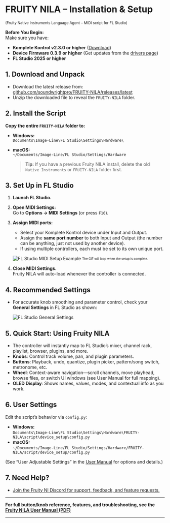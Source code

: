 # FRUITY NILA – Installation & Setup
<sup>(Fruity Native Instruments Language Agent – MIDI script for FL Studio)</sup>

**Before You Begin:**  
Make sure you have:
- **Komplete Kontrol v2.3.0 or higher** ([Download](https://www.native-instruments.com/en/products/komplete/bundles/komplete-kontrol/))
- **Device Firmware 0.3.9 or higher** (Get updates from the [drivers page](https://www.native-instruments.com/en/support/downloads/drivers-other-files/))
- **FL Studio 2025 or higher**

## 1. Download and Unpack

- Download the latest release from:  
  [github.com/soundwrightpro/FRUITY-NILA/releases/latest](https://github.com/soundwrightpro/FRUITY-NILA/releases/latest)
- Unzip the downloaded file to reveal the `FRUITY-NILA` folder.

## 2. Install the Script

**Copy the entire `FRUITY-NILA` folder to:**

- **Windows:**  
  `Documents\Image-Line\FL Studio\Settings\Hardware\`

- **macOS:**  
  `~/Documents/Image-Line/FL Studio/Settings/Hardware`

  > **Tip:** If you have a previous Fruity NILA install, delete the old `Native Instruments` or `FRUITY-NILA` folder first.

## 3. Set Up in FL Studio

1. **Launch FL Studio.**
2. **Open MIDI Settings:**  
   Go to **Options → MIDI Settings** (or press `F10`).
3. **Assign MIDI ports:**  
   - Select your Komplete Kontrol device under Input and Output.
   - Assign the **same port number** to both Input and Output (the number can be anything, just not used by another device).
   - If using multiple controllers, each must be set to its own unique port.

    ![FL Studio MIDI Setup Example](install_Fruity_NILA.gif)
    <sub><sup>The GIF will loop when the setup is complete.</sup></sub>

4. **Close MIDI Settings.**  
   Fruity NILA will auto-load whenever the controller is connected.

## 4. Recommended Settings

- For accurate knob smoothing and parameter control, check your **General Settings** in FL Studio as shown:

    ![FL Studio General Settings](General_Settings.jpg)

## 5. Quick Start: Using Fruity NILA

- The controller will instantly map to FL Studio’s mixer, channel rack, playlist, browser, plugins, and more.
- **Knobs**: Control track volume, pan, and plugin parameters.
- **Buttons**: Playback, undo, quantize, plugin picker, pattern/song switch, metronome, etc.
- **Wheel**: Context-aware navigation—scroll channels, move playhead, browse files, or switch UI windows (see User Manual for full mapping).
- **OLED Display**: Shows names, values, modes, and contextual info as you work.

## 6. User Settings

Edit the script’s behavior via `config.py`:

- **Windows:**  
  `Documents\Image-Line\FL Studio\Settings\Hardware\FRUITY-NILA\script\device_setup\config.py`
- **macOS:**  
  `~/Documents/Image-Line/FL Studio/Settings/Hardware/FRUITY-NILA/script/device_setup/config.py`

(See “User Adjustable Settings” in the [User Manual](../Fruity%20NILA%20User%20Manual.pdf) for options and details.)

## 7. Need Help?

- [Join the Fruity NI Discord for support, feedback, and feature requests.](https://discord.com/invite/GeTTWBV)

---

**For full button/knob reference, features, and troubleshooting, see the [Fruity NILA User Manual (PDF)](../Fruity%20NILA%20User%20Manual.pdf)**

---